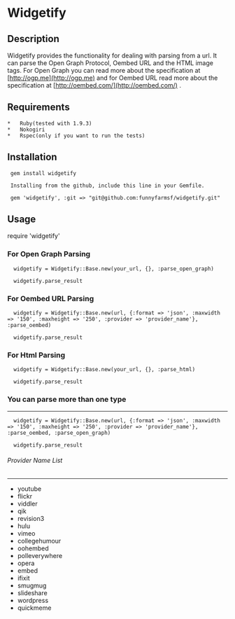 Widgetify
=============

Description
------------
Widgetify provides the functionality for dealing with parsing from a url. It can parse the Open Graph Protocol, Oembed URL and the HTML image tags. 
For Open Graph you can read more about the specification at [http://ogp.me](http://ogp.me) and for Oembed URL read more about the specification at [http://oembed.com/](http://oembed.com/) .

Requirements
------------
```
*   Ruby(tested with 1.9.3)
*   Nokogiri
*   Rspec(only if you want to run the tests)
```
Installation
------------
```
 gem install widgetify

 Installing from the github, include this line in your Gemfile.

 gem 'widgetify', :git => "git@github.com:funnyfarmsf/widgetify.git"
```

Usage
------------
   require 'widgetify'

### For Open Graph Parsing
```
  widgetify = Widgetify::Base.new(your_url, {}, :parse_open_graph)

  widgetify.parse_result
```

### For Oembed URL Parsing
```
  widgetify = Widgetify::Base.new(url, {:format => 'json', :maxwidth => '150', :maxheight => '250', :provider => 'provider_name'}, :parse_oembed)

  widgetify.parse_result
```
### For Html Parsing
```
  widgetify = Widgetify::Base.new(your_url, {}, :parse_html)

  widgetify.parse_result
```

### You can parse more than one type
*****
```
  widgetify = Widgetify::Base.new(url, {:format => 'json', :maxwidth => '150', :maxheight => '250', :provider => 'provider_name'}, :parse_oembed, :parse_open_graph)

  widgetify.parse_result
```

###### Provider Name List
*****

*   youtube
*   flickr
*   viddler
*   qik
*   revision3
*   hulu
*   vimeo
*   collegehumour
*   oohembed
*   polleverywhere
*   opera
*   embed
*   ifixit
*   smugmug
*   slideshare
*   wordpress
*   quickmeme